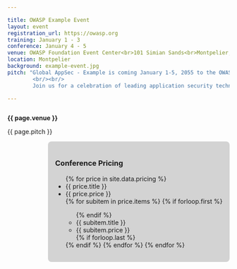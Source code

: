 ```yaml
---

title: OWASP Example Event
layout: event
registration_url: https://owasp.org
training: January 1 - 3
conference: January 4 - 5
venue: OWASP Foundation Event Center<br>101 Simian Sands<br>Montpelier, VT
location: Montpelier
background: example-event.jpg
pitch: "Global AppSec - Example is coming January 1-5, 2055 to the OWASP Foundation Convention Center in Montpelier. Designed for private and public sector infosec professionals,         the OWASP three day training and two day conference equips developers, defenders, and advocates to build a more secure web.
        <br/><br/>
        Join us for a celebration of leading application security technologies, speakers, prospects, and community, in a unique event that will build on everything you already know to expect from an OWASP Global Conference."

---
```


<!-- rebuild 05 -->
<div style="float:left;max-width:70%;">
        
<strong>{{ page.venue }}</strong>
<br>

{{ page.pitch }}

</div>

<div style="float:right;background-color:lightgray;border-radius: 8px;padding:16px;">
        
<h3>Conference Pricing</h3>

<ul>
{% for price in site.data.pricing %}
<li class='evnt-price-title'>{{ price.title }}</li><li class='evnt-price'>{{ price.price }}</li>
{% for subitem in price.items %}
{% if forloop.first %}<ul>{% endif %}
<li class='evnt-price-title'>{{ subitem.title }}</li><li class='evnt-price'>{{ subitem.price }}</li>
{% if forloop.last %}</ul>{% endif %}
{% endfor %}
{% endfor %}
</ul>

</div>
